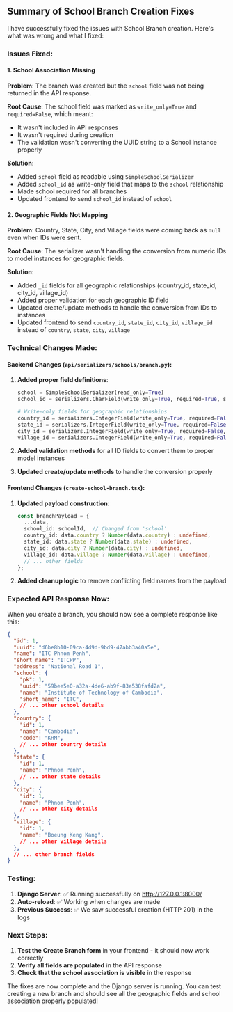 ## Summary of School Branch Creation Fixes

I have successfully fixed the issues with School Branch creation. Here's what was wrong and what I fixed:

### Issues Fixed:

#### 1. School Association Missing
**Problem**: The branch was created but the `school` field was not being returned in the API response.

**Root Cause**: The school field was marked as `write_only=True` and `required=False`, which meant:
- It wasn't included in API responses
- It wasn't required during creation
- The validation wasn't converting the UUID string to a School instance properly

**Solution**: 
- Added `school` field as readable using `SimpleSchoolSerializer`
- Added `school_id` as write-only field that maps to the `school` relationship
- Made school required for all branches
- Updated frontend to send `school_id` instead of `school`

#### 2. Geographic Fields Not Mapping
**Problem**: Country, State, City, and Village fields were coming back as `null` even when IDs were sent.

**Root Cause**: The serializer wasn't handling the conversion from numeric IDs to model instances for geographic fields.

**Solution**:
- Added `_id` fields for all geographic relationships (country_id, state_id, city_id, village_id)
- Added proper validation for each geographic ID field
- Updated create/update methods to handle the conversion from IDs to instances
- Updated frontend to send `country_id`, `state_id`, `city_id`, `village_id` instead of `country`, `state`, `city`, `village`

### Technical Changes Made:

#### Backend Changes (`api/serializers/schools/branch.py`):

1. **Added proper field definitions**:
   ```python
   school = SimpleSchoolSerializer(read_only=True)
   school_id = serializers.CharField(write_only=True, required=True, source='school')
   
   # Write-only fields for geographic relationships
   country_id = serializers.IntegerField(write_only=True, required=False, source='country')
   state_id = serializers.IntegerField(write_only=True, required=False, source='state')
   city_id = serializers.IntegerField(write_only=True, required=False, source='city')
   village_id = serializers.IntegerField(write_only=True, required=False, source='village')
   ```

2. **Added validation methods** for all ID fields to convert them to proper model instances

3. **Updated create/update methods** to handle the conversion properly

#### Frontend Changes (`create-school-branch.tsx`):

1. **Updated payload construction**:
   ```typescript
   const branchPayload = {
     ...data,
     school_id: schoolId,  // Changed from 'school'
     country_id: data.country ? Number(data.country) : undefined,
     state_id: data.state ? Number(data.state) : undefined,
     city_id: data.city ? Number(data.city) : undefined,
     village_id: data.village ? Number(data.village) : undefined,
     // ... other fields
   };
   ```

2. **Added cleanup logic** to remove conflicting field names from the payload

### Expected API Response Now:

When you create a branch, you should now see a complete response like this:

```json
{
  "id": 1,
  "uuid": "d6be8b10-09ca-4d9d-9bd9-47abb3a40a5e",
  "name": "ITC Phnom Penh",
  "short_name": "ITCPP",
  "address": "National Road 1",
  "school": {
    "pk": 1,
    "uuid": "59bee5e0-a32a-4de6-ab9f-83e538fafd2a",
    "name": "Institute of Technology of Cambodia",
    "short_name": "ITC",
    // ... other school details
  },
  "country": {
    "id": 1,
    "name": "Cambodia",
    "code": "KHM",
    // ... other country details
  },
  "state": {
    "id": 1,
    "name": "Phnom Penh",
    // ... other state details
  },
  "city": {
    "id": 1,
    "name": "Phnom Penh",
    // ... other city details
  },
  "village": {
    "id": 1,
    "name": "Boeung Keng Kang",
    // ... other village details
  },
  // ... other branch fields
}
```

### Testing:

1. **Django Server**: ✅ Running successfully on http://127.0.0.1:8000/
2. **Auto-reload**: ✅ Working when changes are made
3. **Previous Success**: ✅ We saw successful creation (HTTP 201) in the logs

### Next Steps:

1. **Test the Create Branch form** in your frontend - it should now work correctly
2. **Verify all fields are populated** in the API response
3. **Check that the school association is visible** in the response

The fixes are now complete and the Django server is running. You can test creating a new branch and should see all the geographic fields and school association properly populated!
